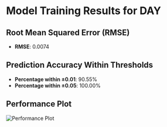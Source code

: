 # Model Training Results for DAY

## Root Mean Squared Error (RMSE)
- **RMSE**: 0.0074

## Prediction Accuracy Within Thresholds
- **Percentage within ±0.01**: 90.55%
- **Percentage within ±0.05**: 100.00%

## Performance Plot
![Performance Plot](../imgs/DAY.png)
